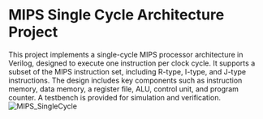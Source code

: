 # MIPS Single Cycle Architecture Project
This project implements a single-cycle MIPS processor architecture in Verilog, designed to execute one instruction per clock cycle. It supports a subset of the MIPS instruction set, including R-type, I-type, and J-type instructions. The design includes key components such as instruction memory, data memory, a register file, ALU, control unit, and program counter. A testbench is provided for simulation and verification.
![MIPS_SingleCycle](https://github.com/user-attachments/assets/5b49f9c2-47eb-4c2a-9e82-3917471a73c0)
